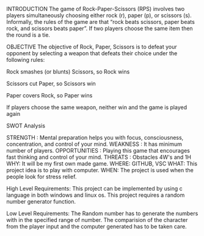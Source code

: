 INTRODUCTION
The game of Rock-Paper-Scissors (RPS) involves two players simultaneously choosing either rock (r), paper (p), or scissors (s). Informally, the rules of the game are that “rock beats scissors, paper beats rock, and scissors beats paper”. If two players choose the same item then the round is a tie.

OBJECTIVE
The objective of Rock, Paper, Scissors is to defeat your opponent by selecting a weapon that defeats their choice under the following rules:

Rock smashes (or blunts) Scissors, so Rock wins

Scissors cut Paper, so Scissors win

Paper covers Rock, so Paper wins

If players choose the same weapon, neither win and the game is played again

SWOT Analysis

STRENGTH : Mental preparation helps you with focus, consciousness, concentration, and control of your mind.
WEAKNESS : It has minimum number of players.
OPPORTUNITIES : Playing this game that encourages fast thinking and control of your mind.
THREATS : Obstacles
4W's and 1H
WHY: It will be my first own made game.
WHERE: GITHUB, VSC
WHAT: This project idea is to play with computer.
WHEN: The project is used when the people look for stress relief.

High Level Requirements:
This project can be implemented by using c language in both windows and linux os.
This project requires a random number generator function.

Low Level Requirements:
The Random number has to generate the numbers with in the specified range of number.
The comparision of the character from the player input and the computer generated has to be taken care.
